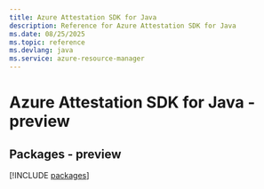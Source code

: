 ```yaml
---
title: Azure Attestation SDK for Java
description: Reference for Azure Attestation SDK for Java
ms.date: 08/25/2025
ms.topic: reference
ms.devlang: java
ms.service: azure-resource-manager
---
```

# Azure Attestation SDK for Java - preview
## Packages - preview
[!INCLUDE [packages](attestation-index.md)]